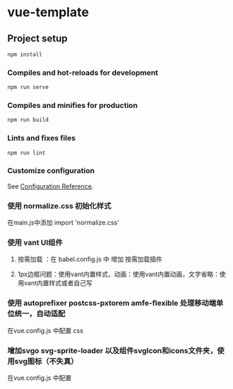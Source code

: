 # vue-template

## Project setup

```JavaScript
npm install
```

### Compiles and hot-reloads for development

```JavaScript
npm run serve
```

### Compiles and minifies for production

```JavaScript
npm run build
```

### Lints and fixes files

```JavaScript
npm run lint
```

### Customize configuration

See [Configuration Reference](https://cli.vuejs.org/config/).

### 使用 normalize.css 初始化样式

在main.js中添加 import 'normalize.css'

### 使用 vant UI组件

1. 按需加载 ：在 babel.config.js 中 增加 按需加载插件

2. 1px边框问题：使用vant内置样式，动画：使用vant内置动画，文字省略：使用vant内置样式或者自己写

### 使用 autoprefixer postcss-pxtorem amfe-flexible 处理移动端单位统一，自动适配

在vue.config.js 中配置 css

### 增加svgo svg-sprite-loader 以及组件svgIcon和icons文件夹，使用svg图标（不失真）

在vue.config.js 中配置
